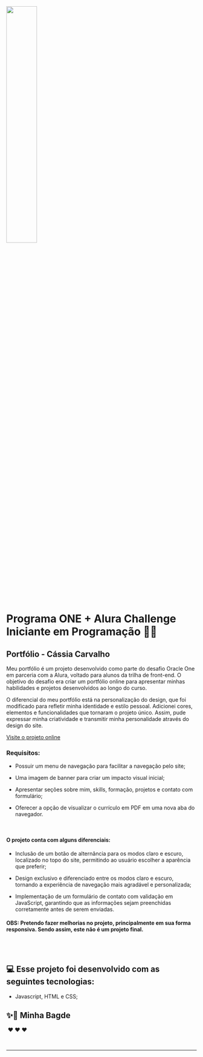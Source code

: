 <img width="40%" src="https://d335luupugsy2.cloudfront.net/cms/files/10224/1662417840/$u07pzwncrr">

# Programa ONE + Alura Challenge Iniciante em Programação 🚀🚀

## Portfólio - Cássia Carvalho

Meu portfólio é um projeto desenvolvido como parte do desafio Oracle One em parceria com a Alura, voltado para alunos da trilha de front-end. O objetivo do desafio era criar um portfólio online para apresentar minhas habilidades e projetos desenvolvidos ao longo do curso.

O diferencial do meu portfólio está na personalização do design, que foi modificado para refletir minha identidade e estilo pessoal. Adicionei cores, elementos e funcionalidades que tornaram o projeto único. Assim, pude expressar minha criatividade e transmitir minha personalidade através do design do site.

[Visite o projeto online](https://caazia.github.io/portfolio-Cassia-Carvalho/)


### Requisitos:
<ul>
   <li><p>Possuir um menu de navegação para facilitar a navegação pelo site;</p></li>
   <li><p>Uma imagem de banner para criar um impacto visual inicial;</li>
   <li><p>Apresentar seções sobre mim, skills, formação, projetos e contato com formulário;</p></li>
   <li><p>Oferecer a opção de visualizar o currículo em PDF em uma nova aba do navegador.</p></li>
</ul>

<br>

#### O projeto conta com alguns diferenciais:
<ul>
  <li><p> Inclusão de um botão de alternância para os modos claro e escuro, localizado no topo do site, permitindo ao usuário escolher a aparência que preferir;</p></li>
  <li><p> Design exclusivo e diferenciado entre os modos claro e escuro, tornando a experiência de navegação mais agradável e personalizada;</p></li>
  <li><p> Implementação de um formulário de contato com validação em JavaScript, garantindo que as informações sejam preenchidas corretamente antes de serem enviadas.</p></li>
</ul>

#### OBS: Pretendo fazer melhorias no projeto, principalmente em sua forma responsiva. Sendo assim, este não é um projeto final.
<br><br>

## 💻 Esse projeto foi desenvolvido com as seguintes tecnologias:

- Javascript, HTML e CSS;



## ✨🎉 Minha Bagde
![]() 
 ❤ ❤ ❤

<br><hr><br>

<div dsplay="center">
